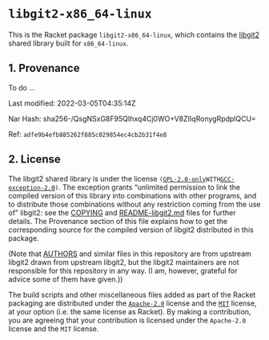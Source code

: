# `libgit2-x86_64-linux`

This is the Racket package `libgit2-x86_64-linux`, which contains the
[libgit2](https://libgit2.org) shared library built for `x86_64-linux`.

## 1. Provenance

To do ...

Last modified: 2022-03-05T04:35:14Z

Nar Hash: sha256-/QsgNSxG8F95QIhxq4Cj0WO+V8ZIIqRonygRpdplQCU=

Ref: `adfe9b4efb885262f885c029854ec4cb2b31f4e8`

## 2. License

The libgit2 shared library is under the license
`(`[`GPL-2.0-only`](https://spdx.org/licenses/GPL-2.0-only.html)` WITH
`[`GCC-exception-2.0`](https://spdx.org/licenses/GCC-exception-2.0.html)`)`.
The exception grants “unlimited permission to link the compiled version
of this library into combinations with other programs, and to distribute
those combinations without any restriction coming from the use of”
libgit2: see the [COPYING](./COPYING) and
[README-libgit2.md](./README-libgit2.md) files for further details. The
Provenance section of this file explains how to get the corresponding
source for the compiled version of libgit2 distributed in this package.

\(Note that [AUTHORS](./AUTHORS) and similar files in this repository
are from upstream libgit2 drawn from upstream libgit2, but the libgit2
maintainers are not responsible for this repository in any way. (I am,
however, grateful for advice some of them have given.))

The build scripts and other miscellaneous files added as part of the
Racket packaging are distributed under the
[`Apache-2.0`](https://spdx.org/licenses/Apache-2.0.html) license and
the [`MIT`](https://spdx.org/licenses/MIT.html) license, at your option
(i.e. the same license as Racket). By making a contribution, you are
agreeing that your contribution is licensed under the `Apache-2.0`
license and the `MIT` license.
